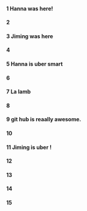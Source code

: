 #### 1 Hanna was here!
#### 2
#### 3 Jiming was here
#### 4
#### 5 Hanna is uber smart
#### 6
#### 7 La lamb
#### 8
#### 9 git hub is reaally awesome.
#### 10
#### 11 Jiming is uber !
#### 12
#### 13
#### 14
#### 15